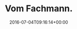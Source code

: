 ---
retweeted: false
source: <a href="https://about.twitter.com/products/tweetdeck" rel="nofollow">TweetDeck</a>
entities:
  user_mentions: []
  urls: []
  symbols: []
  media:
  - expanded_url: https://twitter.com/bascht/status/749894578921242624/photo/1
    indices:
    - '14'
    - '37'
    url: https://t.co/o0xi2zNZOQ
    media_url: http://pbs.twimg.com/media/CmgpI8XWIAA6QDK.jpg
    id_str: '749894571576926208'
    id: '749894571576926208'
    media_url_https: https://pbs.twimg.com/media/CmgpI8XWIAA6QDK.jpg
    sizes:
      medium:
        w: '252'
        h: '323'
        resize: fit
      large:
        w: '252'
        h: '323'
        resize: fit
      small:
        w: '252'
        h: '323'
        resize: fit
      thumb:
        w: '150'
        h: '150'
        resize: crop
    type: photo
    display_url: pic.twitter.com/o0xi2zNZOQ
  hashtags: []
display_text_range:
- '0'
- '37'
favorite_count: '3'
id_str: '749894578921242624'
truncated: false
retweet_count: '0'
id: '749894578921242624'
possibly_sensitive: false
created_at: Mon Jul 04 09:16:14 +0000 2016
favorited: false
full_text: Vom Fachmann.
lang: de
extended_entities:
  media:
  - expanded_url: https://twitter.com/bascht/status/749894578921242624/photo/1
    indices:
    - '14'
    - '37'
    url: https://t.co/o0xi2zNZOQ
    media_url: http://pbs.twimg.com/media/CmgpI8XWIAA6QDK.jpg
    id_str: '749894571576926208'
    id: '749894571576926208'
    media_url_https: https://pbs.twimg.com/media/CmgpI8XWIAA6QDK.jpg
    sizes:
      medium:
        w: '252'
        h: '323'
        resize: fit
      large:
        w: '252'
        h: '323'
        resize: fit
      small:
        w: '252'
        h: '323'
        resize: fit
      thumb:
        w: '150'
        h: '150'
        resize: crop
    type: photo
    display_url: pic.twitter.com/o0xi2zNZOQ
tags:
- pesos:twitter
date: '2016-07-04T09:16:14+00:00'
src: https://twitter.com/bascht/status/749894578921242624
original_url: https://twitter.com/bascht/status/749894578921242624
type: twitter_tweet
media_url: https://img.bascht.com/twitter/pbs.twimg.com/media/CmgpI8XWIAA6QDK.jpg
text: Vom Fachmann.
title: Vom Fachmann.

---